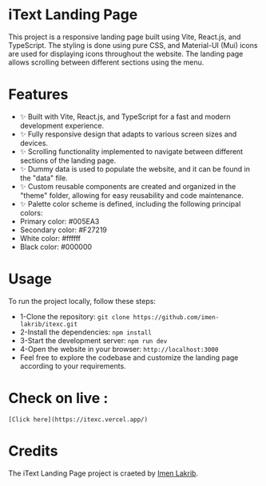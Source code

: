 
# iText Landing Page
This project is a responsive landing page built using Vite, React.js, and TypeScript. The styling is done using pure CSS, and Material-UI (Mui) icons are used for displaying icons throughout the website. The landing page allows scrolling between different sections using the menu.

# Features
* ✨ Built with Vite, React.js, and TypeScript for a fast and modern development experience.
* ✨ Fully responsive design that adapts to various screen sizes and devices.
* ✨ Scrolling functionality implemented to navigate between different sections of the landing page.
* ✨ Dummy data is used to populate the website, and it can be found in the "data" file.
* ✨ Custom reusable components are created and organized in the "theme" folder, allowing for easy reusability and code maintenance.
* ✨ Palette color scheme is defined, including the following principal colors:
* Primary color: #005EA3
* Secondary color: #F27219
* White color: #ffffff
* Black color: #000000
# Usage
To run the project locally, follow these steps:

* 1-Clone the repository: `git clone https://github.com/imen-lakrib/itexc.git`
* 2-Install the dependencies: `npm install`
* 3-Start the development server: `npm run dev`
* 4-Open the website in your browser: `http://localhost:3000`
* Feel free to explore the codebase and customize the landing page according to your requirements.

# Check on live :
    [Click here](https://itexc.vercel.app/)
# Credits
The iText Landing Page project is craeted by [Imen Lakrib](https://imen-lakrib.me/).
